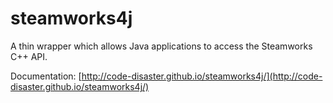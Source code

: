 # steamworks4j

A thin wrapper which allows Java applications to access the Steamworks C++ API.

Documentation: [http://code-disaster.github.io/steamworks4j/](http://code-disaster.github.io/steamworks4j/)
